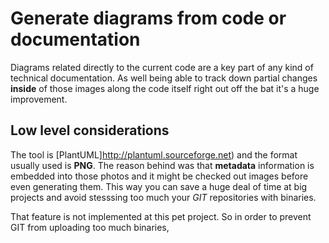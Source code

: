 Generate diagrams from code or documentation
============================================

Diagrams related directly to the current code are a key part of any kind of technical documentation. As well being able to track down partial changes **inside** of those images along the code itself right out off the bat it's a huge improvement.


## Low level considerations

The tool is [PlantUML]http://plantuml.sourceforge.net) and the format usually used is **PNG**. The reason behind was that **metadata** information is embedded into those photos and it might be checked out images before even generating them. This way you can save a huge deal of time at big projects and avoid stesssing too much your *GIT* repositories with binaries.

That feature is not implemented at this pet project. So in order to prevent GIT from uploading too much binaries, 

